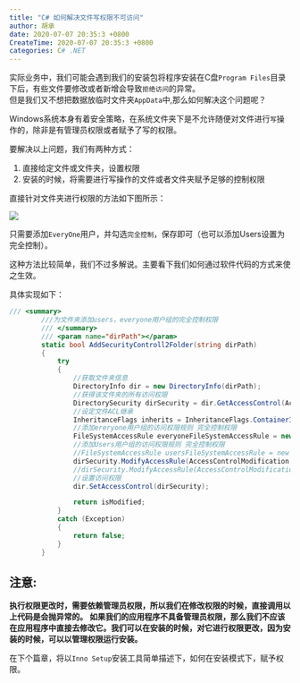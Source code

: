 ```yaml
---
title: "C# 如何解决文件写权限不可访问"
author: 胡承
date: 2020-07-07 20:35:3 +0800
CreateTime: 2020-07-07 20:35:3 +0800
categories: C# .NET
---
```


实际业务中，我们可能会遇到我们的安装包将程序安装在C盘`Program Files`目录下后，有些文件要修改或者新增会导致`拒绝访问`的异常。  
但是我们又不想把数据放临时文件夹`AppData`中,那么如何解决这个问题呢？

<!-- more -->

Windows系统本身有着安全策略，在系统文件夹下是不允许随便对文件进行`写`操作的，除非是有管理员权限或者赋予了写的权限。

要解决以上问题，我们有两种方式：
1. 直接给定文件或文件夹，设置权限
1. 安装的时候，将需要进行写操作的文件或者文件夹赋予足够的控制权限

直接针对文件夹进行权限的方法如下图所示：

![](http://image.acmx.xyz/hucheng%2F202077159409758.jpg)

只需要添加`EveryOne`用户，并勾选`完全控制`，保存即可（也可以添加Users设置为完全控制）。

这种方法比较简单，我们不过多解说。主要看下我们如何通过软件代码的方式来使之生效。

具体实现如下：
```cs
/// <summary>
        ///为文件夹添加users，everyone用户组的完全控制权限
        /// </summary>
        /// <param name="dirPath"></param>
        static bool AddSecurityControll2Folder(string dirPath)
        {
            try
            {
                //获取文件夹信息
                DirectoryInfo dir = new DirectoryInfo(dirPath);
                //获得该文件夹的所有访问权限
                DirectorySecurity dirSecurity = dir.GetAccessControl(AccessControlSections.All);
                //设定文件ACL继承
                InheritanceFlags inherits = InheritanceFlags.ContainerInherit | InheritanceFlags.ObjectInherit;
                //添加ereryone用户组的访问权限规则 完全控制权限
                FileSystemAccessRule everyoneFileSystemAccessRule = new FileSystemAccessRule("Everyone", FileSystemRights.FullControl, inherits, PropagationFlags.None, AccessControlType.Allow);
                //添加Users用户组的访问权限规则 完全控制权限
                //FileSystemAccessRule usersFileSystemAccessRule = new FileSystemAccessRule("Users", FileSystemRights.FullControl, inherits, PropagationFlags.None, AccessControlType.Allow);
                dirSecurity.ModifyAccessRule(AccessControlModification.Add, everyoneFileSystemAccessRule, out bool isModified);
                //dirSecurity.ModifyAccessRule(AccessControlModification.Add, usersFileSystemAccessRule, out bool isModified);
                //设置访问权限
                dir.SetAccessControl(dirSecurity);

                return isModified;
            }
            catch (Exception)
            {
                return false;
            }
        }
```

## 注意:

**执行权限更改时，需要依赖管理员权限，所以我们在修改权限的时候，直接调用以上代码是会抛异常的。**
**如果我们的应用程序不具备管理员权限，那么我们不应该在应用程序中直接去修改它。我们可以在安装的时候，对它进行权限更改，因为安装的时候，可以以管理权限运行安装。**


在下个篇章，将以`Inno Setup`安装工具简单描述下，如何在安装模式下，赋予权限。